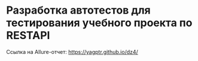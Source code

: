 
# Разработка автотестов для тестирования учебного проекта по RESTAPI

Ссылка на Allure-отчет: https://yagptr.github.io/dz4/
